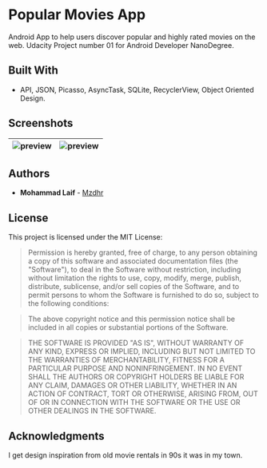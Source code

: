 # Popular Movies App
Android App to help users discover popular and highly rated movies on the web. Udacity Project number 01 for Android Developer NanoDegree.

## Built With
* API, JSON, Picasso, AsyncTask, SQLite, RecyclerView, Object Oriented Design.

## Screenshots
| ![preview](../master/preview.png "Popular Movies")  | ![preview](../master/preview2.png "Popular Movies")  |
|---------------|----------------|

## Authors
* **Mohammad Laif** - [Mzdhr](https://mzdhr.com)

## License

This project is licensed under the MIT License:

> Permission is hereby granted, free of charge, to any person obtaining a copy of this software and associated documentation files (the "Software"), to deal in the Software without restriction, including without limitation the rights to use, copy, modify, merge, publish, distribute, sublicense, and/or sell copies of the Software, and to permit persons to whom the Software is furnished to do so, subject to the following conditions:

> The above copyright notice and this permission notice shall be included in all copies or substantial portions of the Software.

> THE SOFTWARE IS PROVIDED "AS IS", WITHOUT WARRANTY OF ANY KIND, EXPRESS OR IMPLIED, INCLUDING BUT NOT LIMITED TO THE WARRANTIES OF MERCHANTABILITY, FITNESS FOR A PARTICULAR PURPOSE AND NONINFRINGEMENT. IN NO EVENT SHALL THE AUTHORS OR COPYRIGHT HOLDERS BE LIABLE FOR ANY CLAIM, DAMAGES OR OTHER LIABILITY, WHETHER IN AN ACTION OF CONTRACT, TORT OR OTHERWISE, ARISING FROM, OUT OF OR IN CONNECTION WITH THE SOFTWARE OR THE USE OR OTHER DEALINGS IN THE SOFTWARE.


## Acknowledgments
I get design inspiration from old movie rentals in 90s it was in my town.
